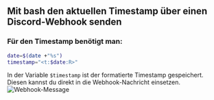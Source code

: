## Mit bash den aktuellen Timestamp über einen Discord-Webhook senden

### Für den Timestamp benötigt man:
``` bash
date=$(date +"%s")
timestamp="<t:$date:R>"
```
In der Variable `$timestamp` ist der formatierte Timestamp gespeichert. Diesen kannst du direkt in die Webhook-Nachricht einsetzen.
<br>
<img src="https://i.ibb.co/HYRfZFh/Webhook-Message.png" alt="Webhook-Message">
